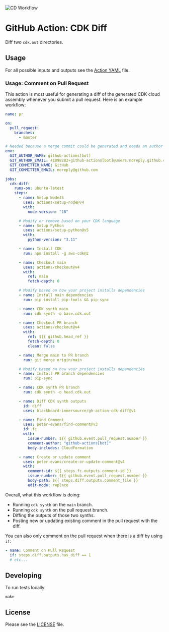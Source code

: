 ![CD Workflow](https://github.com/blackboard-innersource/gh-action-cdk-diff/workflows/CD%20Workflow/badge.svg)

# GitHub Action: CDK Diff

Diff two `cdk.out` directories.

## Usage

For all possible inputs and outputs see the [Action YAML](action.yml) file.

### Usage: Comment on Pull Request

This action is most useful for generating a diff of the generated CDK cloud assembly whenever you submit a pull request.
Here is an example workflow:

```yaml
name: pr

on:
  pull_request:
    branches:
      - master

# Needed because a merge commit could be generated and needs an author
env:
  GIT_AUTHOR_NAME: github-actions[bot]
  GIT_AUTHOR_EMAIL: 41898282+github-actions[bot]@users.noreply.github.com
  GIT_COMMITTER_NAME: GitHub
  GIT_COMMITTER_EMAIL: noreply@github.com

jobs:
  cdk-diff:
    runs-on: ubuntu-latest
    steps:
      - name: Setup NodeJS
        uses: actions/setup-node@v4
        with:
          node-version: "18"

      # Modify or remove based on your CDK language
      - name: Setup Python
        uses: actions/setup-python@v5
        with:
          python-version: "3.11"

      - name: Install CDK
        run: npm install -g aws-cdk@2

      - name: Checkout main
        uses: actions/checkout@v4
        with:
          ref: main
          fetch-depth: 0

      # Modify based on how your project installs dependencies
      - name: Install main dependencies
        run: pip install pip-tools && pip-sync

      - name: CDK synth main
        run: cdk synth -o base.cdk.out

      - name: Checkout PR branch
        uses: actions/checkout@v4
        with:
          ref: ${{ github.head_ref }}
          fetch-depth: 0
          clean: false

      - name: Merge main to PR branch
        run: git merge origin/main

      # Modify based on how your project installs dependencies
      - name: Install PR branch dependencies
        run: pip-sync

      - name: CDK synth PR branch
        run: cdk synth -o head.cdk.out

      - name: Diff CDK synth outputs
        id: diff
        uses: blackboard-innersource/gh-action-cdk-diff@v1

      - name: Find Comment
        uses: peter-evans/find-comment@v3
        id: fc
        with:
          issue-number: ${{ github.event.pull_request.number }}
          comment-author: "github-actions[bot]"
          body-includes: CloudFormation

      - name: Create or update comment
        uses: peter-evans/create-or-update-comment@v4
        with:
          comment-id: ${{ steps.fc.outputs.comment-id }}
          issue-number: ${{ github.event.pull_request.number }}
          body-path: ${{ steps.diff.outputs.comment_file }}
          edit-mode: replace
```

Overall, what this workflow is doing:

- Running `cdk synth` on the `main` branch.
- Running `cdk synth` on the pull request branch.
- Diffing the outputs of those two synths.
- Posting new or updating existing comment in the pull request with the diff.

You can also only comment on the pull request when there is a diff by using `if`:

```yaml
- name: Comment on Pull Request
  if: steps.diff.outputs.has_diff == 1
  # etc...
```

## Developing

To run tests locally:

```shell script
make
```

## License

Please see the [LICENSE](LICENSE) file.
